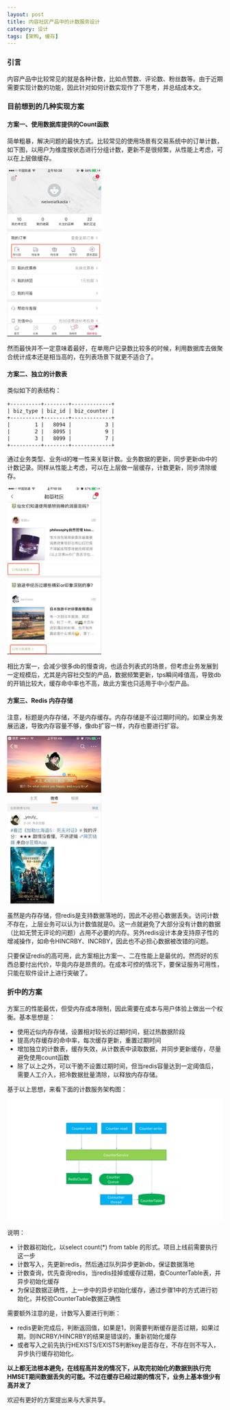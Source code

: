 ```yaml
---
layout: post
title: 内容社区产品中的计数服务设计
category: 设计
tags: [架构, 缓存]
---
```


### 引言
内容产品中比较常见的就是各种计数，比如点赞数、评论数、粉丝数等。由于近期需要实现计数的功能，因此针对如何计数实现作了下思考，并总结成本文。

### 目前想到的几种实现方案

#### 方案一、使用数据库提供的Count函数
简单粗暴，解决问题的最快方式。比较常见的使用场景有交易系统中的订单计数，如下图，以用户为维度按状态进行分组计数，更新不是很频繁，从性能上考虑，可以在上层做缓存。

<img src="/assets/images/counter1.png" alt="电商产品计数" style="width: 220px;"/>

然而最快并不一定意味着最好，在单用户记录数比较多的时候，利用数据库去做聚合统计成本还是相当高的，在列表场景下就更不适合了。

#### 方案二、独立的计数表
类似如下的表结构：

    +----------+--------+-------------+
    | biz_type | biz_id | biz_counter |
    +----------+--------+-------------+
    |        1 |   8094 |           3 |
    |        2 |   8095 |           9 |
    |        3 |   8099 |           7 |
    +----------+--------+-------------+
    
通过业务类型、业务id的唯一性来关联计数。业务数据的更新，同步更新db中的计数记录。同样从性能上考虑，可以在上层做一层缓存，计数更新，同步清除缓存。

<img src="/assets/images/counter2.png" alt="内容产品计数" style="width: 220px;"/>

相比方案一，会减少很多db的慢查询，也适合列表式的场景，但考虑业务发展到一定规模后，尤其是内容社交型的产品，数据频繁更新，tps瞬间峰值高，导致db的开销比较大，缓存命中率也不高，故此方案也只适用于中小型产品。

#### 方案三、Redis 内存存储

注意，标题是内存存储，不是内存缓存。内存存储是不设过期时间的。如果业务发展迅速，导致内存容量不够，像db扩容一样，内存也要进行扩容。

<img src="/assets/images/counter4.png" alt="社交产品计数" style="width: 220px;"/>

虽然是内存存储，但redis是支持数据落地的，因此不必担心数据丢失。访问计数不存在，上层业务可以认为计数值就是0。这一点就避免了大部分没有计数的数据（比如无赞无评论的问题）占用不必要的内存。另外redis设计本身支持原子性的增减操作，如命令HINCRBY、INCRBY，因此也不必担心数据被改错的问题。

只要保证redis的高可用，此方案相比方案一、二在性能上是最优的。然而好的东西总要付出代价，毕竟内存是昂贵的。在成本可控的情况下，要保证服务可用性，只能在软件设计上进行突破了。

### 折中的方案
方案三的性能最优，但受内存成本限制，因此需要在成本与用户体验上做出一个权衡。基本思想是：

* 使用近似内存存储，设置相对较长的过期时间，挺过热数据阶段
* 提高内存缓存的命中率，每次缓存更新，重置过期时间
* 增加独立的计数表，缓存失效，从计数表中读取数据，并同步更新缓存，尽量避免使用count函数
* 除了以上之外，可以干脆不设置过期时间，但当redis容量达到一定阈值后，需要人工介入，把冷数据批量清除，以释放内存存储。

基于以上思想，来看下面的计数服务架构图：

![计数服务架构](/assets/images/counter3.jpg)

说明：

* 计数器初始化，以select count(*) from table 的形式。项目上线前需要执行这一步
* 计数写入，先更新redis，然后通过队列异步更新db，保证数据落地
* 计数查询，优先查询redis，当redis挂掉或缓存过期，查CounterTable表，并异步初始化缓存
* 为保证数据正确性，上一步中的异步初始化缓存，通过步骤1中的方式进行初始化，并校验CounterTable数据正确性

需要额外注意的是，计数写入要进行判断：

* redis更新完成后，判断返回值，如果是1，则需要判断缓存是否过期，如果过期，则INCRBY/HINCRBY的结果是错误的，重新初始化缓存
* 或者写入之前先执行HEXISTS/EXISTS判断key是否存在，不存在则不写入，异步执行缓存初始化。

<b>以上都无法根本避免，在线程高并发的情况下，从取完初始化的数据到执行完HMSET期间数据丢失的可能。不过在缓存已经过期的情况下，业务上基本很少有高并发了</b>

欢迎有更好的方案提出来与大家共享。
